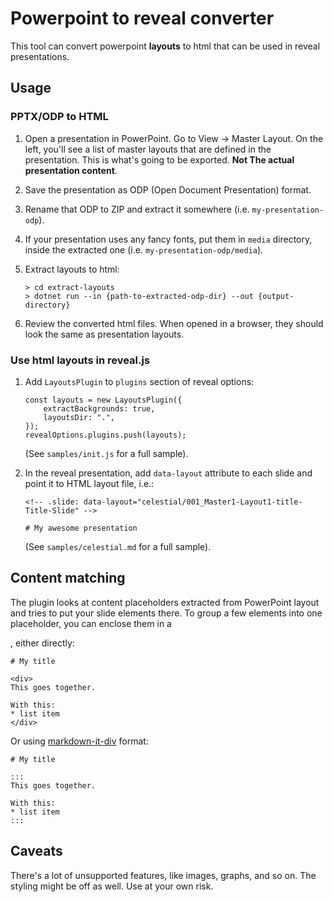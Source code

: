 # Powerpoint to reveal converter

This tool can convert powerpoint **layouts** to html that can be used in reveal presentations.

## Usage

### PPTX/ODP to HTML

1. Open a presentation in PowerPoint. Go to View -> Master Layout. On the left, you'll see a list of master layouts that are defined in the presentation. This is what's going to be exported. **Not The actual presentation content**.
2. Save the presentation as ODP (Open Document Presentation) format.
3. Rename that ODP to ZIP and extract it somewhere (i.e. `my-presentation-odp`).
4. If your presentation uses any fancy fonts, put them in `media` directory, inside the extracted one (i.e. `my-presentation-odp/media`). 
5. Extract layouts to html:
   
   ```
   > cd extract-layouts
   > dotnet run --in {path-to-extracted-odp-dir} --out {output-directory}
   ```
6. Review the converted html files. When opened in a browser, they should look the same as presentation layouts.

### Use html layouts in reveal.js

1. Add `LayoutsPlugin` to `plugins` section of reveal options:

    ```
    const layouts = new LayoutsPlugin({
        extractBackgrounds: true,
        layoutsDir: ".",
    });
    revealOptions.plugins.push(layouts);
    ```

    (See `samples/init.js` for a full sample).

2. In the reveal presentation, add `data-layout` attribute to each slide and point it to HTML layout file, i.e.:

    ```
    <!-- .slide: data-layout="celestial/001_Master1-Layout1-title-Title-Slide" -->

    # My awesome presentation
    ```

    (See `samples/celestial.md` for a full sample).

## Content matching

The plugin looks at content placeholders extracted from PowerPoint layout and tries to put your slide elements there.
To group a few elements into one placeholder, you can enclose them in a <div>, either directly:

```
# My title

<div>
This goes together.

With this:
* list item
</div>
```

Or using [markdown-it-div](https://www.npmjs.com/package/markdown-it-div) format:

```
# My title

:::
This goes together.

With this:
* list item
:::
```

## Caveats

There's a lot of unsupported features, like images, graphs, and so on. The styling might be off as well. Use at your own risk.